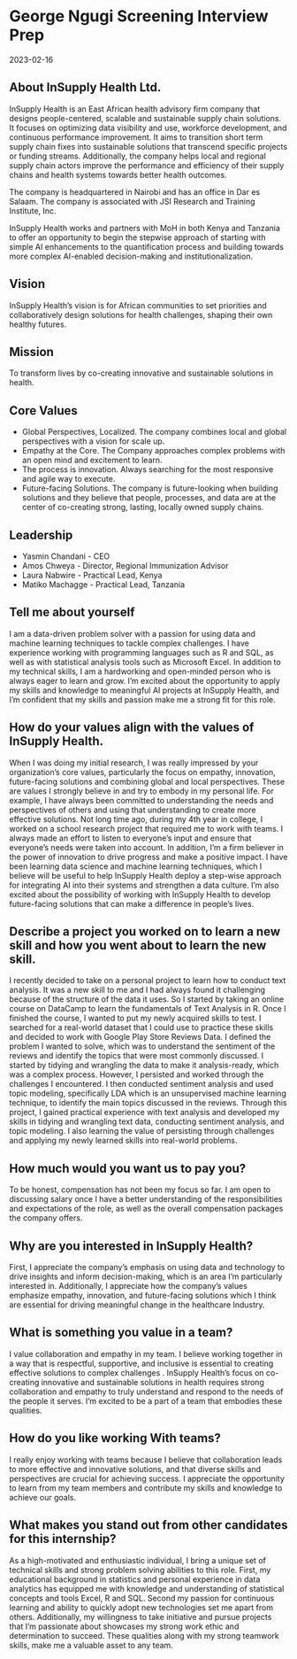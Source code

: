 George Ngugi Screening Interview Prep
================
2023-02-16

## About InSupply Health Ltd.

InSupply Health is an East African health advisory firm company that
designs people-centered, scalable and sustainable supply chain
solutions. It focuses on optimizing data visibility and use, workforce
development, and continuous performance improvement. It aims to
transition short term supply chain fixes into sustainable solutions that
transcend specific projects or funding streams. Additionally, the
company helps local and regional supply chain actors improve the
performance and efficiency of their supply chains and health systems
towards better health outcomes.

The company is headquartered in Nairobi and has an office in Dar es
Salaam. The company is associated with JSI Research and Training
Institute, Inc.

InSupply Health works and partners with MoH in both Kenya and Tanzania
to offer an opportunity to begin the stepwise approach of starting with
simple AI enhancements to the quantification process and building
towards more complex AI-enabled decision-making and
institutionalization.

## Vision

InSupply Health’s vision is for African communities to set priorities
and collaboratively design solutions for health challenges, shaping
their own healthy futures.

## Mission

To transform lives by co-creating innovative and sustainable solutions
in health.

## Core Values

- Global Perspectives, Localized. The company combines local and global
  perspectives with a vision for scale up.
- Empathy at the Core. The Company approaches complex problems with an
  open mind and excitement to learn.
- The process is innovation. Always searching for the most responsive
  and agile way to execute.
- Future-facing Solutions. The company is future-looking when building
  solutions and they believe that people, processes, and data are at the
  center of co-creating strong, lasting, locally owned supply chains.

## Leadership

- Yasmin Chandani - CEO
- Amos Chweya - Director, Regional Immunization Advisor
- Laura Nabwire - Practical Lead, Kenya
- Matiko Machagge - Practical Lead, Tanzania

## Tell me about yourself

I am a data-driven problem solver with a passion for using data and
machine learning techniques to tackle complex challenges. I have
experience working with programming languages such as R and SQL, as well
as with statistical analysis tools such as Microsoft Excel. In addition
to my technical skills, I am a hardworking and open-minded person who is
always eager to learn and grow. I’m excited about the opportunity to
apply my skills and knowledge to meaningful AI projects at InSupply
Health, and I’m confident that my skills and passion make me a strong
fit for this role.

## How do your values align with the values of InSupply Health.

When I was doing my initial research, I was really impressed by your
organization’s core values, particularly the focus on empathy,
innovation, future-facing solutions and combining global and local
perspectives. These are values I strongly believe in and try to embody
in my personal life. For example, I have always been committed to
understanding the needs and perspectives of others and using that
understanding to create more effective solutions. Not long time ago,
during my 4th year in college, I worked on a school research project
that required me to work with teams. I always made an effort to listen
to everyone’s input and ensure that everyone’s needs were taken into
account. In addition, I’m a firm believer in the power of innovation to
drive progress and make a positive impact. I have been learning data
science and machine learning techniques, which I believe will be useful
to help InSupply Health deploy a step-wise approach for integrating AI
into their systems and strengthen a data culture. I’m also excited about
the possibility of working with InSupply Health to develop future-facing
solutions that can make a difference in people’s lives.

## Describe a project you worked on to learn a new skill and how you went about to learn the new skill.

I recently decided to take on a personal project to learn how to conduct
text analysis. It was a new skill to me and I had always found it
challenging because of the structure of the data it uses. So I started
by taking an online course on DataCamp to learn the fundamentals of Text
Analysis in R. Once I finished the course, I wanted to put my newly
acquired skills to test. I searched for a real-world dataset that I
could use to practice these skills and decided to work with Google Play
Store Reviews Data. I defined the problem I wanted to solve, which was
to understand the sentiment of the reviews and identify the topics that
were most commonly discussed. I started by tidying and wrangling the
data to make it analysis-ready, which was a complex process. However, I
persisted and worked through the challenges I encountered. I then
conducted sentiment analysis and used topic modeling, specifically LDA
which is an unsupervised machine learning technique, to identify the
main topics discussed in the reviews. Through this project, I gained
practical experience with text analysis and developed my skills in
tidying and wrangling text data, conducting sentiment analysis, and
topic modeling. I also learning the value of persisting through
challenges and applying my newly learned skills into real-world
problems.

## How much would you want us to pay you?

To be honest, compensation has not been my focus so far. I am open to
discussing salary once I have a better understanding of the
responsibilities and expectations of the role, as well as the overall
compensation packages the company offers.

## Why are you interested in InSupply Health?

First, I appreciate the company’s emphasis on using data and technology
to drive insights and inform decision-making, which is an area I’m
particularly interested in. Additionally, I appreciate how the company’s
values emphasize empathy, innovation, and future-facing solutions which
I think are essential for driving meaningful change in the healthcare
Industry.

## What is something you value in a team?

I value collaboration and empathy in my team. I believe working together
in a way that is respectful, supportive, and inclusive is essential to
creating effective solutions to complex challenges . InSupply Health’s
focus on co-creating innovative and sustainable solutions in health
requires strong collaboration and empathy to truly understand and
respond to the needs of the people it serves. I’m excited to be a part
of a team that embodies these qualities.

## How do you like working With teams?

I really enjoy working with teams because I believe that collaboration
leads to more effective and innovative solutions, and that diverse
skills and perspectives are crucial for achieving success. I appreciate
the opportunity to learn from my team members and contribute my skills
and knowledge to achieve our goals.

## What makes you stand out from other candidates for this internship?

As a high-motivated and enthusiastic individual, I bring a unique set of
technical skills and strong problem solving abilities to this role.
First, my educational background in statistics and personal experience
in data analytics has equipped me with knowledge and understanding of
statistical concepts and tools Excel, R and SQL. Second my passion for
continuous learning and ability to quickly adopt new technologies set me
apart from others. Additionally, my willingness to take initiative and
pursue projects that I’m passionate about showcases my strong work ethic
and determination to succeed. These qualities along with my strong
teamwork skills, make me a valuable asset to any team.
